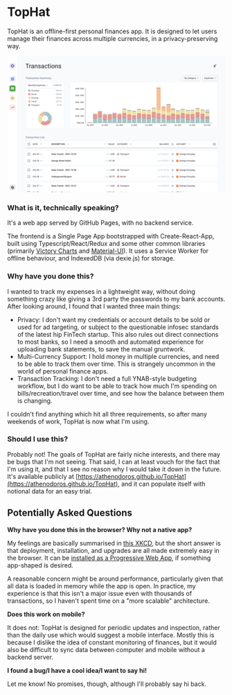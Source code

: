 # TopHat

TopHat is an offline-first personal finances app. It is designed to let users manage their finances across multiple currencies, in a privacy-preserving way.

![Transactions View](screenshot.png)

### What is it, technically speaking?

It's a web app served by GitHub Pages, with no backend service.

The frontend is a Single Page App bootstrapped with Create-React-App, built using Typescript/React/Redux and some other common libraries (primarily [Victory Charts](https://formidable.com/open-source/victory/) and [Material-UI](https://mui.com/)). It uses a Service Worker for offline behaviour, and IndexedDB (via dexie.js) for storage.

### Why have you done this?

I wanted to track my expenses in a lightweight way, without doing something crazy like giving a 3rd party the passwords to my bank accounts. After looking around, I found that I wanted three main things:

-   Privacy: I don't want my credentials or account details to be sold or used for ad targeting, or subject to the questionable infosec standards of the latest hip FinTech startup. This also rules out direct connections to most banks, so I need a smooth and automated experience for uploading bank statements, to save the manual gruntwork.
-   Multi-Currency Support: I hold money in multiple currencies, and need to be able to track them over time. This is strangely uncommon in the world of personal finance apps.
-   Transaction Tracking: I don't need a full YNAB-style budgeting workflow, but I do want to be able to track how much I'm spending on bills/recreation/travel over time, and see how the balance between them is changing.

I couldn't find anything which hit all three requirements, so after many weekends of work, TopHat is now what I'm using.

### Should I use this?

Probably not! The goals of TopHat are fairly niche interests, and there may be bugs that I'm not seeing. That said, I can at least vouch for the fact that I'm using it, and that I see no reason why I would take it down in the future. It's available publicly at [https://athenodoros.github.io/TopHat](https://athenodoros.github.io/TopHat), and it can populate itself with notional data for an easy trial.

## Potentially Asked Questions

**Why have you done this in the browser? Why not a native app?**

My feelings are basically summarised in [this XKCD](https://xkcd.com/1367/), but the short answer is that deployment, installation, and upgrades are all made extremely easy in the browser. It can be [installed as a Progressive Web App](https://support.google.com/chrome/answer/9658361), if something app-shaped is desired.

A reasonable concern might be around performance, particularly given that all data is loaded in memory while the app is open. In practice, my experience is that this isn't a major issue even with thousands of transactions, so I haven't spent time on a "more scalable" architecture.

**Does this work on mobile?**

It does not: TopHat is designed for periodic updates and inspection, rather than the daily use which would suggest a mobile interface. Mostly this is because I dislike the idea of constant monitoring of finances, but it would also be difficult to sync data between computer and mobile without a backend server.

**I found a bug/I have a cool idea/I want to say hi!**

Let me know! No promises, though, although I'll probably say hi back.
